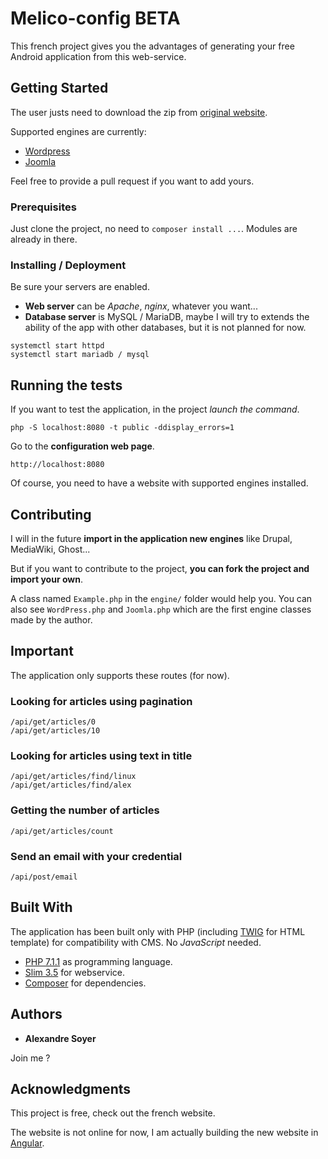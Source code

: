 # Melico-config BETA

This french project gives you the advantages of generating your free Android application from this web-service.

## Getting Started

The user justs need to download the zip from [original website](https://meli.co).

Supported engines are currently:

* [Wordpress](https://wordpress.org)
* [Joomla](https://joomla.org)

Feel free to provide a pull request if you want to add yours.

### Prerequisites

Just clone the project, no need to ```composer install ...```. Modules are already in there.

### Installing / Deployment

Be sure your servers are enabled. 

* **Web server**  can be *Apache*, *nginx*, whatever you want...
* **Database server** is MySQL / MariaDB, maybe I will try to extends the ability of the app with other databases, but it is not planned for now.

```
systemctl start httpd
systemctl start mariadb / mysql
```

## Running the tests

If you want to test the application, in the project *launch the command*.

```
php -S localhost:8080 -t public -ddisplay_errors=1
```

Go to the **configuration web page**.

```
http://localhost:8080
```

Of course, you need to have a website with supported engines installed.

## Contributing

I will in the future **import in the application new engines** like Drupal, MediaWiki, Ghost... 

But if you want to contribute to the project, **you can fork the project and import your own**.

A class named ```Example.php``` in the ```engine/``` folder would help you. You can also see ```WordPress.php``` and ```Joomla.php``` which are the first engine classes made by the author.

## Important

The application only supports these routes (for now).

### Looking for articles using pagination 

```
/api/get/articles/0
/api/get/articles/10
```

### Looking for articles using text in title 

```
/api/get/articles/find/linux
/api/get/articles/find/alex
```

### Getting the number of articles 

```
/api/get/articles/count
```

### Send an email with your credential 

```
/api/post/email
```

## Built With

The application has been built only with PHP (including [TWIG](http://twig.sensiolabs.org/) for HTML template) for compatibility with CMS. No *JavaScript* needed.

* [PHP 7.1.1](https://secure.php.net/) as programming language.
* [Slim 3.5](https://www.slimframework.com/) for webservice.
* [Composer](https://getcomposer.org/) for dependencies.

## Authors

* **Alexandre Soyer** 

Join me ?

## Acknowledgments

This project is free, check out the french website.

The website is not online for now, I am actually building the new website in [Angular](https://angular.io).
